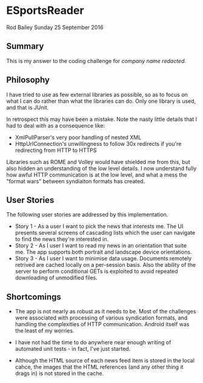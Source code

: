 # ESportsReader

Rod Bailey
Sunday 25 September 2016

## Summary

This is my answer to the coding challenge for _company name redacted_.

## Philosophy

I have tried to use as few external libraries as possible, so as to focus on what I can do rather than what the libraries can do. Only one library is used, and that is JUnit.

In retrospect this may have been a mistake. Note the nasty little details that I had to deal with as a consequence like:

* XmlPullParser's very poor handling of nested XML
* HttpUrlConnection's unwillingness to follow 30x redirects if you're redirecting from HTTP to HTTPS

Libraries such as ROME and Volley would have shielded me from this, but also hidden an understanding of the low level details. I now understand fully how awful HTTP communication is at the low level, and what a mess the "format wars" between syndiaiton formats has created.

## User Stories

The following user stories are addressed by this implementation.

* Story 1 - As a user I want to pick the news that interests me. The UI presents several screens of cascading lists which the user can navigate to find the news they're interested in.
* Story 2 - As I user I want to read my news in an orientation that suite me. The app supports both portrait and landscape device orientations.
* Story 3 - As I user I want to minimise data usage. Documents remotely retrived are cached locally on a per-session basis. Also the ability of the server to perform conditional GETs is exploited to avoid repeated downloading of unmodified files.

## Shortcomings

* The app is not nearly as robust as it needs to be. Most of the challenges were associated with processing of various syndication formats, and handling the complexities of HTTP communication. Android itself was the least of my worries.

* I have not had the time to do anywhere near enough writing of automated unit tests - in fact, I've just started.

* Although the HTML source of each news feed item is stored in the local cahce, the images that the HTML references (and any other thing it drags in) is not stored in the cache.
